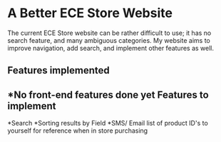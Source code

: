 A Better ECE Store Website
==========================

The current ECE Store website can be rather difficult to use; it has no search feature, and many ambiguous categories.  My website aims to improve navigation, add search, and implement other features as well.  


Features implemented
--------------------
  *No front-end features done yet
Features to implement
---------------------
  *Search
  *Sorting results by Field
  *SMS/ Email list of product ID's to yourself for reference when in store purchasing
